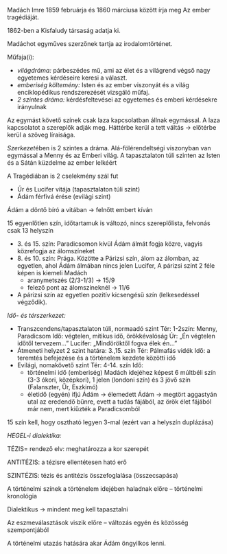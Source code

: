 Madách Imre 1859 februárja és 1860 márciusa között írja meg Az ember tragédiáját.

1862-ben a Kisfaludy társaság adatja ki.

Madáchot egyműves szerzőnek tartja az irodalomtörténet.

Műfaja(i):

 - *világdráma:* párbeszédes mű, ami az élet és a világrend végső nagy egyetemes kérdéseire keresi a választ.
 - *emberiség költemény:* Isten és az ember viszonyát és a világ enciklopédikus rendszerezését vizsgáló műfaj.
 - *2 szintes dráma:* kérdésfeltevései az egyetemes és emberi kérdésekre irányulnak

Az egymást követő színek csak laza kapcsolatban állnak egymással. A laza kapcsolatot a szereplők adják meg. Háttérbe kerül a tett váltás → előtérbe kerül a szöveg líraisága.

*Szerkezet*ében is 2 szintes a dráma. Alá-fölérendeltségi viszonyban van egymással a Menny és az Emberi világ. A tapasztalaton túli szinten az Isten és a Sátán küzdelme az ember lelkéért

A Tragédiában is 2 cselekmény szál fut

 - Úr és Lucifer vitája (tapasztalaton túli szint)
 - Ádám férfivá érése (evilági szint)

Ádám a döntő bíró a vitában → felnőtt embert kíván

15 egyenlőtlen szín, időtartamuk is változó, nincs szereplőlista, felvonás
csak 13 helyszín
- 3\. és 15. szín: Paradicsomon kívül  Ádám álmát fogja közre, vagyis közrefogja az álomszíneket
- 8\. és 10. szín: Prága. Közötte a Párizsi szín, álom az álomban, az egyetlen, ahol Ádám álmában nincs jelen Lucifer, A párizsi színt 2 féle képen is kiemeli Madách
   + aranymetszés (2/3-1/3) → 15/9
   + felező pont az álomszíneknél → 11/6
 - A párizsi szín az egyetlen pozitív kicsengésű szín (lelkesedéssel végződik).

*Idő- és térszerkezet:*
 - Transzcendens/tapasztalaton túli, normaadó szint
Tér: 1-2szín: Menny, Paradicsom
Idő: végtelen, mitikus idő, örökkévalóság
Úr: „Én végtelen időtől tervezem…”
Lucifer: „Mindöröktől fogva élek én…”
 - Átmeneti helyzet
2 szint határa: 3.,15. szín
Tér: Pálmafás vidék
Idő: a teremtés befejezése és a történelem kezdete közötti idő
 - Evilági, nomakövető szint
Tér: 4-14. szín
Idő:
   + történelmi idő (emberiség)
Madách idejéhez képest 6 múltbéli szín (3-3 ókori, középkori), 1 jelen (londoni szín) és 3 jövő szín (Falanszter, Űr, Eszkimó)
   + életidő (egyén)
ifjú Ádám → élemedett Ádám → megtört aggastyán
utal az eredendő bűnre, evett a tudás fájából, az örök élet fájából már nem, mert kiűzték a Paradicsomból

15 szín kell, hogy osztható legyen 3-mal (ezért van a helyszín duplázása)

*HEGEL-i dialektika:*

TÉZIS= rendező elv: meghatározza a kor szerepét

ANTITÉZIS: a tézisre ellentétesen ható erő

SZINTÉZIS: tézis és antitézis összefoglalása (összecsapása)

A történelmi színek a történelem idejében haladnak előre – történelmi kronológia

Dialektikus → mindent meg kell tapasztalni

Az eszmeválasztások viszik előre – változás egyén és közösség szempontjából

A történelmi utazás hatására akar Ádám öngyilkos lenni.
